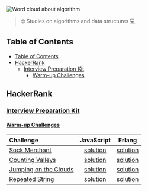 ![Word cloud about algorithm](https://i.imgur.com/LeFawxJ.jpg)

> 🤓 Studies on algorithms and data structures 💻

## Table of Contents

- [Table of Contents](#table-of-contents)
- [HackerRank](#hackerrank)
  - [Interview Preparation Kit](#interview-preparation-kit)
    - [Warm-up Challenges](#warm-up-challenges)

## HackerRank

### [Interview Preparation Kit](https://www.hackerrank.com/interview/interview-preparation-kit)

#### [Warm-up Challenges](https://www.hackerrank.com/interview/interview-preparation-kit/warmup/challenges)

| Challenge                                                                                                                                                                             |                                             JavaScript                                              |                                             Erlang                                              |
| :------------------------------------------------------------------------------------------------------------------------------------------------------------------------------------ | :-------------------------------------------------------------------------------------------------: | :---------------------------------------------------------------------------------------------: |
| [Sock Merchant](https://www.hackerrank.com/challenges/sock-merchant/problem?h_l=interview&playlist_slugs%5B%5D=interview-preparation-kit&playlist_slugs%5B%5D=warmup)                 |     [solution](hackerrank/interview-preparation-kit/warmup-challenges/sock-merchant/javascript)     |     [solution](hackerrank/interview-preparation-kit/warmup-challenges/sock-merchant/erlang)     |
| [Counting Valleys](https://www.hackerrank.com/challenges/counting-valleys/problem?h_l=interview&playlist_slugs%5B%5D=interview-preparation-kit&playlist_slugs%5B%5D=warmup)           |   [solution](hackerrank/interview-preparation-kit/warmup-challenges/counting-valleys/javascript)    |   [solution](hackerrank/interview-preparation-kit/warmup-challenges/counting-valleys/erlang)    |
| [Jumping on the Clouds](https://www.hackerrank.com/challenges/jumping-on-the-clouds/problem?h_l=interview&playlist_slugs%5B%5D=interview-preparation-kit&playlist_slugs%5B%5D=warmup) | [solution](hackerrank/interview-preparation-kit/warmup-challenges/jumping-on-the-clouds/javascript) | [solution](hackerrank/interview-preparation-kit/warmup-challenges/jumping-on-the-clouds/erlang) |
| [Repeated String](https://www.hackerrank.com/challenges/repeated-string/problem?h_l=interview&playlist_slugs%5B%5D=interview-preparation-kit&playlist_slugs%5B%5D=warmup)             |                                              solution                                               |    [solution](hackerrank/interview-preparation-kit/warmup-challenges/repeated-string/erlang)    |
